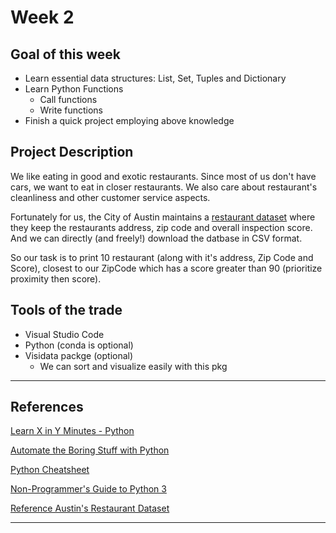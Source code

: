 # Week 2

## Goal of this week

- Learn essential data structures: List, Set, Tuples and Dictionary
- Learn Python Functions
  - Call functions
  - Write functions
- Finish a quick project employing above knowledge

## Project Description

We like eating in good and exotic restaurants. 
Since most of us don't have cars, we want to eat in closer restaurants. We also care about restaurant's cleanliness and other customer service aspects.

Fortunately for us, the City of Austin maintains a [restaurant dataset][Learn X in Y Minutes - Python] where they keep the restaurants address, zip code and overall inspection score.
And we can directly (and freely!) download the datbase in CSV format.

So our task is to print 10 restaurant (along with it's address, Zip Code and Score), closest to our ZipCode which has a score greater than 90 (prioritize proximity then score).

## Tools of the trade

- Visual Studio Code
- Python (conda is optional)
- Visidata packge (optional)
  - We can sort and visualize easily with this pkg

----

## References

[Learn X in Y Minutes - Python][Learn X in Y Minutes - Python]

[Automate the Boring Stuff with Python][Automate the Boring Stuff with Python]

[Python Cheatsheet][Python Cheatsheet]

[Non-Programmer's Guide to Python 3][Non-Programmer's Guide to Python 3]

[Reference Austin's Restaurant Dataset][Reference Austin's Restaurant Dataset]

----

[Learn X in Y Minutes - Python]: https://learnxinyminutes.com/docs/python/

[Automate the Boring Stuff with Python]: https://automatetheboringstuff.com/

[Python Cheatsheet]: https://www.pythoncheatsheet.org/

[Non-Programmer's Guide to Python 3]: https://en.wikibooks.org/wiki/Non-Programmer%27s_Tutorial_for_Python_3

[Reference Austin's Restaurant Dataset]: https://data.world/adamhelsinger/austin-restaurant-inspections